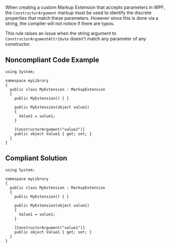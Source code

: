 
When creating a custom Markup Extension that accepts parameters in WPF, the `ConstructorArgument` markup must be used to identify the discrete properties that match these parameters. However since this is done via a string, the compiler will not notice if there are typos.

This rule raises an issue when the string argument to `ConstructorArgumentAttribute` doesn't match any parameter of any constructor.

## Noncompliant Code Example


    using System;
    
    namespace myLibrary
    {
      public class MyExtension : MarkupExtension
      {
        public MyExtension() { }
    
        public MyExtension(object value1)
        {
          Value1 = value1;
        }
    
        [ConstructorArgument("value2")]
        public object Value1 { get; set; }
      }
    }


## Compliant Solution


    using System;
    
    namespace myLibrary
    {
      public class MyExtension : MarkupExtension
      {
        public MyExtension() { }
    
        public MyExtension(object value1)
        {
          Value1 = value1;
        }
    
        [ConstructorArgument("value1")]
        public object Value1 { get; set; }
      }
    }

